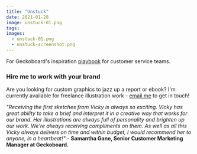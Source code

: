 ```yaml
---
title: "Unstuck"
date: 2021-01-28
image: unstuck-01.png
tags:
images:
  - unstuck-01.png
  - unstuck-screenshot.png
---
```


For Geckoboard's inspiration [playbook](https://www.geckoboard.com/best-practice/unstuck-customer-service-playbook/) for customer service teams.

### Hire me to work with your brand
Are you looking for custom graphics to jazz up a report or ebook? I'm currently available for freelance illustration work - [email me](mailto:vicky@vickyhughes.co.uk) to get in touch!

*"Receiving the first sketches from Vicky is always so exciting. Vicky has great ability to take a brief and interpret it in a creative way that works for our brand. Her illustrations are always full of personality and brighten up our work. We're always receiving compliments on them. As well as all this Vicky always delivers on time and within budget, I would recommend her to anyone, in a heartbeat!"* - **Samantha Gane, Senior Customer Marketing Manager at Geckoboard.**